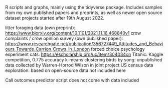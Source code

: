 
R scripts and graphs, mainly using the tidyverse package. Includes samples from my own published papers and preprints, as well as newer open source dataset projects started after 19th August 2022.

litter foraging data (own preprint): https://www.biorxiv.org/content/10.1101/2021.11.16.468840v1
crow complaints / crow opinion survey (own published paper): https://www.researchgate.net/publication/356727449_Attitudes_and_Behaviours_Towards_Carrion_Crows_in_London
forced choice psychology experiment cats: https://escholarship.org/uc/item/304034cn
Titanic: Kaggle competition, 0.775 accuracy
k-means clustering birds by song: unpublished data collected by Warren-Horrod Wilson in joint project
US census data exploration: based on open-source data not included here


Call outcomes predictor script does not come with data included
